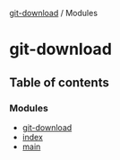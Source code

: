 [git-download](README.md) / Modules

# git-download

## Table of contents

### Modules

- [git-download](modules/git_download.md)
- [index](modules/index.md)
- [main](modules/main.md)
